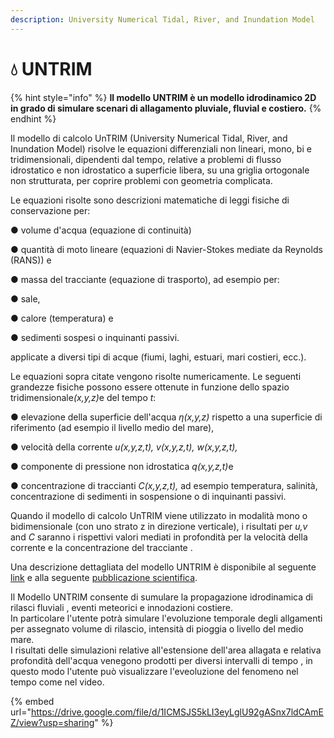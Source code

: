 ```yaml
---
description: University Numerical Tidal, River, and Inundation Model
---
```


# 💧 UNTRIM

&#x20;

{% hint style="info" %}
**Il modello UNTRIM è un modello idrodinamico 2D in grado di simulare scenari di allagamento pluviale, fluvial e costiero.**
{% endhint %}

Il modello di calcolo UnTRIM (University Numerical Tidal, River, and Inundation Model) risolve le equazioni differenziali non lineari, mono, bi e tridimensionali, dipendenti dal tempo, relative a problemi di flusso idrostatico e non idrostatico a superficie libera, su una griglia ortogonale non strutturata, per coprire problemi con geometria complicata.

Le equazioni risolte sono descrizioni matematiche di leggi fisiche di conservazione per:

●        volume d'acqua (equazione di continuità)

●        quantità di moto lineare (equazioni di Navier-Stokes mediate da Reynolds (RANS)) e

●        massa del tracciante (equazione di trasporto), ad esempio per:

●        sale,

●        calore (temperatura) e

●        sedimenti sospesi o inquinanti passivi.

applicate a diversi tipi di acque (fiumi, laghi, estuari, mari costieri, ecc.).

Le equazioni sopra citate vengono risolte numericamente. Le seguenti grandezze fisiche possono essere ottenute in funzione dello spazio tridimensional&#x65;_(x,y,z)_&#x65; del tempo _t_:

●        elevazione della superficie dell'acqua _η(x,y,z)_ rispetto a una superficie di riferimento (ad esempio il livello medio del mare),

●        velocità della corrente _u(x,y,z,t), v(x,y,z,t), w(x,y,z,t),_

●        componente di pressione non idrostatica _q(x,y,z,t)_&#x65;

●        concentrazione di traccianti _C(x,y,z,t),_ ad esempio temperatura, salinità, concentrazione di sedimenti in sospensione o di inquinanti passivi.

&#x20;

Quando il modello di calcolo UnTRIM viene utilizzato in modalità mono o bidimensionale (con uno strato z in direzione verticale), i risultati per _u,v_ and _C_ saranno i rispettivi valori mediati in profondità per la velocità della corrente e la concentrazione del tracciante .&#x20;

Una descrizione dettagliata del modello UNTRIM è disponibile al seguente [link](https://wiki.baw.de/en/index.php/Mathematical_Model_UNTRIM) e alla seguente [pubblicazione scientifica](https://onlinelibrary.wiley.com/doi/10.1002/fld.4715).

Il Modello UNTRIM consente di sumulare la propagazione idrodinamica di rilasci fluviali , eventi meteorici e innodazioni costiere.\
In particolare l'utente potrà simulare l'evoluzione temporale degli allgamenti per assegnato volume di rilascio, intensità di pioggia o livello del medio mare.\
I risultati delle simulazioni relative all'estensione dell'area allagata e relativa profondità dell'acqua venegono prodotti per diversi intervalli di tempo , in questo modo l'utente può visualizzare l'eveoluzione del fenomeno nel tempo come nel video.

{% embed url="https://drive.google.com/file/d/1ICMSJS5kLI3eyLglU92gASnx7ldCAmEZ/view?usp=sharing" %}







